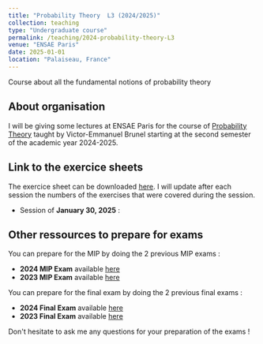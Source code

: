 ```yaml
---
title: "Probability Theory  L3 (2024/2025)"
collection: teaching
type: "Undergraduate course"
permalink: /teaching/2024-probability-theory-L3
venue: "ENSAE Paris"
date: 2025-01-01
location: "Palaiseau, France"
---
```


Course about all the fundamental notions of probability theory


## About organisation

I will  be giving some lectures at ENSAE Paris for the course of [Probability Theory](https://www.ensae.fr/courses/113) taught by Victor-Emmanuel Brunel starting at the second semester of the academic year 2024-2025. 

## Link to the exercice sheets 


 The exercice sheet can be downloaded [here](https://samymekk.github.io/files/Probability-Theory-TD/Livret_Exercices_Probas.pdf). I will update after each session the numbers of the exercises that were covered during the session.


- Session of **January 30, 2025** : 
  
  



## Other ressources to prepare for exams

You can prepare for the MIP by doing the 2 previous MIP exams : 

- **2024 MIP Exam** available [here](https://samymekk.github.io\files\Probability-Theory-TD\MIP-Probability-Theory-2024.pdf)
- **2023 MIP Exam** available [here](https://samymekk.github.io/files\Probability-Theory-TD\MIP-Probability-Theory-2023.pdf)

You can prepare for the final exam by doing the 2 previous final exams :

-  **2024 Final Exam** available [here](https://samymekk.github.io\files\Probability-Theory-TD\Exam-Probability-Theory-2024.pdf)
-  **2023 Final Exam** available [here](https://samymekk.github.io\files\Probability-Theory-TD\Exam-Probability-Theory-2023.pdf)



Don't hesitate to ask me any questions for your preparation of the exams !

